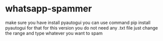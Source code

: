 # whatsapp-spammer
make sure you have install pyautogui 
you can use command pip install pyautogui for that
for this version you do not need any .txt file just change the range and type whatever you want to spam
